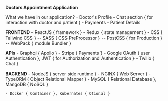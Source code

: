 

**Doctors Appointment Application**

What we have in our application?
	- Doctor's Profile
	- Chat section { for interaction with doctor and patient }
	- Payments 
	- Patient Details


**FRONTEND**
	- ReactJS { framework }
	- Redux { state management }
	- CSS { Tailwind CSS }
		-- SASS { CSS PreProcessor }
		-- PostCSS { for Production }
	-- WebPack { module Bundler }

**APIs**
	- Graphql { Apollo }
	- Stripe { Payments }
	- Google OAuth { user Authentication }, JWT { for Authorization and Authentication }
	- Twilio { Chat }

**BACKEND**
	- NodeJS { server side runtime }
	- NGINX { Web Server }
	- TypeORM { Object Relational Mapper }
	- MySQL { Relational Database }, MangoDB { NoSQL }

	- Docker { Container }, Kubernates { Otional }
